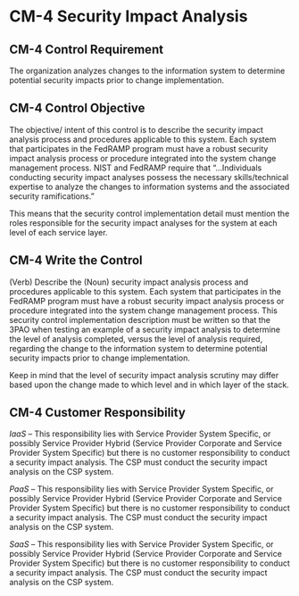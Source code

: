# CM-4 Security Impact Analysis
## CM-4 Control Requirement
The organization analyzes changes to the information system to determine potential security impacts prior to change implementation.
## CM-4 Control Objective
The objective/ intent of this control is to describe the security impact analysis process and procedures applicable to this system. Each system that participates in the FedRAMP program must have a robust security impact analysis process or procedure integrated into the system change management process. NIST and FedRAMP require that “…Individuals conducting security impact analyses possess the necessary skills/technical expertise to analyze the changes to information systems and the associated security ramifications.”

This means that the security control implementation detail must mention the roles responsible for the security impact analyses for the system at each level of each service layer.
## CM-4 Write the Control
(Verb) Describe the (Noun) security impact analysis process and procedures applicable to this system. Each system that participates in the FedRAMP program must have a robust security impact analysis process or procedure integrated into the system change management process. This security control implementation description must be written so that the 3PAO when testing an example of a security impact analysis to determine the level of analysis completed, versus the level of analysis required, regarding the change to the information system to determine potential security impacts prior to change implementation.

Keep in mind that the level of security impact analysis scrutiny may differ based upon the change made to which level and in which layer of the stack.
## CM-4 Customer Responsibility
*IaaS* – This responsibility lies with Service Provider System Specific, or possibly Service Provider Hybrid (Service Provider Corporate and Service Provider System Specific) but there is no customer responsibility to conduct a security impact analysis. The CSP must conduct the security impact analysis on the CSP system.

*PaaS* – This responsibility lies with Service Provider System Specific, or possibly Service Provider Hybrid (Service Provider Corporate and Service Provider System Specific) but there is no customer responsibility to conduct a security impact analysis. The CSP must conduct the security impact analysis on the CSP system.

*SaaS* – This responsibility lies with Service Provider System Specific, or possibly Service Provider Hybrid (Service Provider Corporate and Service Provider System Specific) but there is no customer responsibility to conduct a security impact analysis. The CSP must conduct the security impact analysis on the CSP system.

